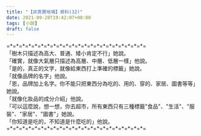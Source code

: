 ```yaml
---
title: "【非真實地場】資料(32)"
date: 2021-09-28T19:42:07+08:00
tags: [小說]
draft: false
---
```


=\*=\*=\*=\*=\*=\*=\*=\*=\*=\*=\*=\*=\*=\*=\*=\*=\*=\*=\*=\*=\*=\*=  
「樹木只描述為高大、普通、矮小肯定不行」她說。  
「確實，就像大氣層只描述為高層、中層、低層一樣」他說。  
「是的，真正的文字，就像給東西打上準確的標籤」她說。  
「就像品牌的名字」他說。  
「恩，品牌加上名字。你不能只把東西分為吃的、用的、穿的、家居、圖書等等」她說。  
「就像化妝品的成分介紹」他說。  
「可以這麼說，想一想，你去超市，所有東西只有三種標籤"食品"、"生活"、"服裝"、"家居"、"圖書"」她說。  
「你知道是吃的，不知道是什麼吃的」他說。  
=\*=\*=\*=\*=\*=\*=\*=\*=\*=\*=\*=\*=\*=\*=\*=\*=\*=\*=\*=\*=\*=\*=  